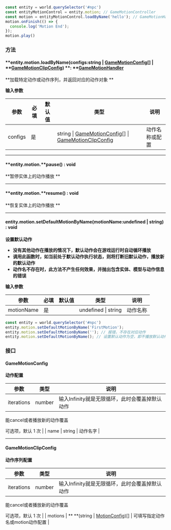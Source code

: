 ```javascript
const entity = world.querySelector('#npc')
const entityMotionControl = entity.motion; // GameMotionController
const motion = entityMotionControl.loadByName('hello'); // GameMotionHandler 'hello'指代'npc'实体上的其中一个motion动作名称
motion.onFinish(() => {
  console.log('Motion End');
});
motion.play()

```

### **方法**

#### **entity.motion.**loadByName(configs**:string | **[**GameMotionConfig**](#jneYE)**[] | **[**GameMotionClipConfig**](#YkYO6)) **: **[GameMotionHandler ](https://www.yuque.com/box3lab/api/omfmpkmr5vh7ckaw)
**加载特定动作或动作序列，并返回对应的动作对象  **

**输入参数**

| **参数** | **必填** | **默认值** | **类型** | **说明** |
| --- | --- | --- | --- | --- |
| configs | 是 | | string &#124; [GameMotionConfig](#jneYE)[] &#124; [GameMotionClipConfig](#YkYO6) | 动作名称或配置 |


---


#### **entity.motion.**pause() **: void**
**暂停实体上的动作播放  **

---


#### **entity.motion.**resume() **: void**
**恢复实体上的动作播放  **

---


#### **entity.motion.**setDefaultMotionByName(motionName**:undefined | string**) **: void**
**设置默认动作**

- **没有其他动作在播放的情况下，默认动作会在游戏运行时自动循环播放**
- **调用此函数时，如当前处于默认动作执行状态，则将打断旧默认动作，播放新的默认动作**
- **动作名不存在时，此方法不产生任何效果，并抛出包含实体、模型与动作信息的错误**

**输入参数**

| **参数** | **必填** | **默认值** | **类型** | **说明** |
| --- | --- | --- | --- | --- |
| motionName | 是 | | undefined &#124; string | 动作名称 |

```javascript
const entity = world.querySelector('#npc')
entity.motion.setDefaultMotionByName('FirstMotion');
entity.motion.setDefaultMotionByName(''); // 报错，不存在对应动作
entity.motion.setDefaultMotionByName(); // 设置默认动作为空，即不播放默认动作
```


### **接口**

#### **GameMotionConfig**
**动作配置**

| **参数** | **类型** | **说明** |
| --- | --- | --- |
| iterations | number | 输入Infinity就是无限循环，此时会覆盖掉默认动作

能cancel或者播放新的动作覆盖

可选项，默认 1 次 |
|  name | string | 动作名字 |


---


#### **Game**MotionClipConfig
**动作序列配置**

| **参数** | **类型** | **说明** |
| --- | --- | --- |
| iterations | number | 输入Infinity就是无限循环，此时会覆盖掉默认动作

能cancel或者播放新的动作覆盖

可选项，默认 1 次 |
| motions | ** **(string &#124; [MotionConfig](#jneYE))[]   | 可填写指定动作名或motion动作配置 |


